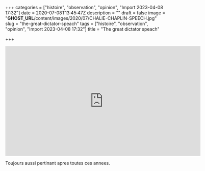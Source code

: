 +++
categories = ["histoire", "observation", "opinion", "Import 2023-04-08 17:32"]
date = 2020-07-08T13:45:47Z
description = ""
draft = false
image = "__GHOST_URL__/content/images/2020/07/CHALIE-CHAPLIN-SPEECH.jpg"
slug = "the-great-dictator-speach"
tags = ["histoire", "observation", "opinion", "Import 2023-04-08 17:32"]
title = "The great dictator speach"

+++


<iframe width="612" height="344" src="https://www.youtube.com/embed/J7GY1Xg6X20?feature=oembed" frameborder="0" allow="accelerometer; autoplay; encrypted-media; gyroscope; picture-in-picture" allowfullscreen></iframe>

Toujours aussi pertinant apres toutes ces annees.

